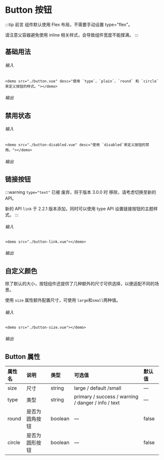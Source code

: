 # Button 按钮

:::tip 前言
组件默认使用 Flex 布局，不需要手动设置 type="flex"。

请注意父容器避免使用 inline 相关样式，会导致组件宽度不能撑满。
:::

## 基础用法

###### 输入

```
<demo src="./button.vue" desc="使用 `type`、`plain`、`round` 和 `circle` 来定义按钮的样式。"></demo>
```

###### 输出

<demo src="./button.vue" desc="使用 `type`、`plain`、`round` 和 `circle` 来定义按钮的样式。"></demo>

## 禁用状态

###### 输入

```
<demo src="./button-disabled.vue" desc="使用 `disabled`来定义按钮的禁用。"></demo>
```

###### 输出

<demo src="./button-disabled.vue" desc="使用 `disabled`来定义按钮的禁用。"></demo>

## 链接按钮

:::warning
`type="text"` 已被 废弃，将于版本
3.0.0 时 移除，请考虑切换至新的 API。

新的 API `link` 于
2.2.1 版本添加，同时可以使用 type API 设置链接按钮的主题样式。
:::

###### 输入

```
<demo src="./button-link.vue"></demo>
```

###### 输出

<demo src="./button-link.vue"></demo>

## 自定义颜色

除了默认的大小，按钮组件还提供了几种额外的尺寸可供选择，以便适配不同的场景。

使用 `size` 属性额外配置尺寸，可使用 `large`和`small`两种值。

###### 输入

```
<demo src="./button-size.vue"></demo>
```

###### 输出

<demo src="./button-size.vue"></demo>

## Button 属性

| 属性名        | 说明           | 类型  |可选值  |默认值  |
| :------------- |:-------------| :-----|:-----|:-----|
| size     | 尺寸 | string|large / default /small|—|
| type     | 类型 | string|primary / success / warning / danger / info / text|—|
| round     | 是否为圆角按钮 | boolean|—|false|
| circle     | 是否为圆形按钮 | boolean|—|false|
